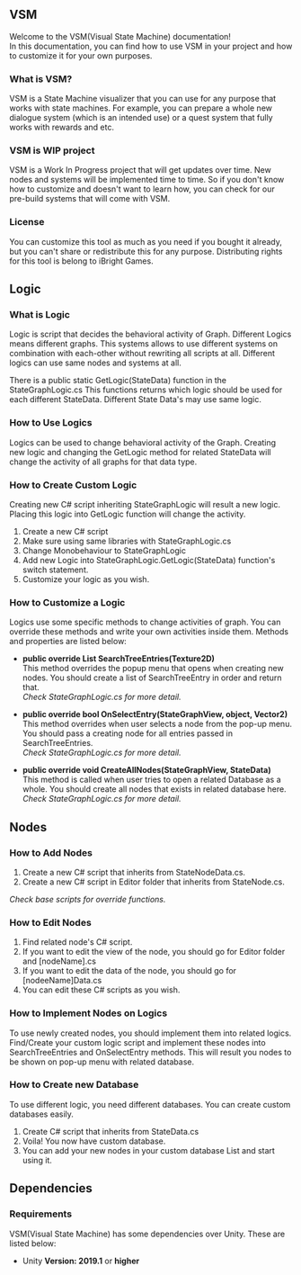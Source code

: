 ## VSM

Welcome to the VSM(Visual State Machine) documentation!<br/>
In this documentation, you can find how to use VSM in your project and how to customize it for your own purposes.

### What is VSM?

VSM is a State Machine visualizer that you can use for any purpose that works with state machines. For example, you can prepare a whole new dialogue system (which is an intended use) or a quest system that fully works with rewards and etc.

### VSM is WIP project
VSM is a Work In Progress project that will get updates over time. New nodes and systems will be implemented time to time. So if you don't know how to customize and doesn't want to learn how, you can check for our pre-build systems that will come with VSM. 

### License
You can customize this tool as much as you need if you bought it already, but you can't share or redistribute this for any purpose. Distributing rights for this tool is belong to iBright Games.

## Logic

### What is Logic
Logic is script that decides the behavioral activity of Graph. Different Logics means different graphs. This systems allows to use different systems on combination with each-other without rewriting all scripts at all. Different logics can use same nodes and systems at all.

There is a public static GetLogic(StateData) function in the StateGraphLogic.cs
This functions returns which logic should be used for each different StateData. Different State Data's may use same logic.

### How to Use Logics
Logics can be used to change behavioral activity of the Graph. Creating new logic and changing the GetLogic method for related StateData will change the activity of all graphs for that data type.

### How to Create Custom Logic
Creating new C# script inheriting StateGraphLogic will result a new logic. Placing this logic into GetLogic function will change the activity. 

1. Create a new C# script
2. Make sure using same libraries with StateGraphLogic.cs
3. Change Monobehaviour to StateGraphLogic
4. Add new Logic into StateGraphLogic.GetLogic(StateData) function's switch statement.
5. Customize your logic as you wish.


### How to Customize a Logic
Logics use some specific methods to change activities of graph. You can override these methods and write your own activities inside them. Methods and properties are listed below:

* **public override List<SearchTreeEntry> SearchTreeEntries(Texture2D)**<br/>
This method overrides the popup menu that opens when creating new nodes. You should create a list of SearchTreeEntry in order and return that.<br/>
_Check StateGraphLogic.cs for more detail._

* **public override bool OnSelectEntry(StateGraphView, object, Vector2)**<br/>
This method overrides when user selects a node from the pop-up menu. You should pass a creating node for all entries passed in SearchTreeEntries.<br/>
_Check StateGraphLogic.cs for more detail._

* **public override void CreateAllNodes(StateGraphView, StateData)**<br/>
This method is called when user tries to open a related Database as a whole. You should create all nodes that exists in related database here.<br/>
_Check StateGraphLogic.cs for more detail._

## Nodes

### How to Add Nodes

1. Create a new C# script that inherits from StateNodeData.cs.
2. Create a new C# script in Editor folder that inherits from StateNode.cs.

_Check base scripts for override functions._

### How to Edit Nodes

1. Find related node's C# script.
2. If you want to edit the view of the node, you should go for Editor folder and [nodeName].cs
3. If you want to edit the data of the node, you should go for [nodeeName]Data.cs
4. You can edit these C# scripts as you wish.


### How to Implement Nodes on Logics
To use newly created nodes, you should implement them into related logics.<br/>
Find/Create your custom logic script and implement these nodes into SearchTreeEntries and OnSelectEntry methods. This will result you nodes to be shown on pop-up menu with related database.


### How to Create new Database
To use different logic, you need different databases. You can create custom databases easily.

1. Create C# script that inherits from StateData.cs
2. Voila! You now have custom database.
3. You can add your new nodes in your custom database List<newNode> and start using it.

## Dependencies

### Requirements

VSM(Visual State Machine) has some dependencies over Unity. 
These are listed below:

* Unity **Version: 2019.1** or **higher**
